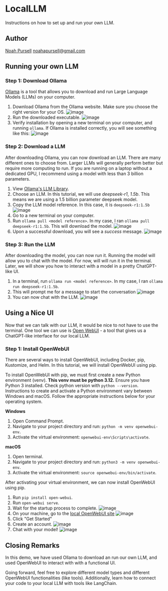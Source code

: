 # LocalLLM
Instructions on how to set up and run your own LLM.

## Author
[Noah Pursell](https://github.com/noahapursell)
[noahapursell@gmail.com](mailto:noahapursell@gmail.com)

## Running your own LLM

### Step 1: Download Ollama

[Ollama](https://ollama.com/) is a tool that allows you to download and run Large Language Models (LLMs) on your computer. 

1. Download Ollama from the Ollama website. Make sure you choose the right version for your OS.
  ![image](https://github.com/user-attachments/assets/e268bc9d-ac8d-4751-8d2c-a5af3a8310da)
2. Run the downloaded executable.
  ![image](https://github.com/user-attachments/assets/345480c3-84fd-4ef6-adfb-9f40a9b0d43b)
3. Verify installation by opening a new terminal on your computer, and running `ollama`. If Ollama is installed correctly, you will see something like this:
  ![image](https://github.com/user-attachments/assets/78ae1c81-429d-48ca-a1e2-d374ee004ebf)

### Step 2: Download a LLM

After downloading Ollama, you can now download an LLM. There are many different ones to choose from. Larger LLMs will generally perform better but require more computing to run. If you are running on a laptop without a dedicated GPU, I recommend using a model with less than 3 billion parameters. 

1. View [Ollama's LLM Library](https://ollama.com/library).
2. Choose an LLM. In this tutorial, we will use *deepseek-r1*, *1.5b*. This means we are using a 1.5 billion parameter deepseek model.
3. Copy the LLM model reference. In this case, it is `deepseek-r1:1.5b`
  ![image](https://github.com/user-attachments/assets/d58a4e58-1964-462e-aeec-f81c5df52579)
4. Go to a new terminal on your computer.
5. Run `ollama pull <model reference>`. In my case, I ran `ollama pull deepseek-r1:1.5b`. This will download the model.
  ![image](https://github.com/user-attachments/assets/b2b6d2e9-afe0-4173-a9c9-79e7dcce1f17)
6. Upon a successful download, you will see a *success* message.
  ![image](https://github.com/user-attachments/assets/ddc4ebb0-c628-40f3-acab-e97761861b16)

### Step 3: Run the LLM

After downloading the model, you can now run it. Running the model will allow you to chat with the model. For now, will will run it in the terminal. Later, we will show you how to interact with a model in a pretty ChatGPT-like UI.

1. In a terminal, run `ollama run <model reference>`. In my case, I ran `ollama run deepseek-r1:1.5b`.
2. This will prompt me for a message to start the conversation
  ![image](https://github.com/user-attachments/assets/e1e21e6e-f15d-47e0-873b-f5e8e6c09bd3)
3. You can now chat with the LLM.
  ![image](https://github.com/user-attachments/assets/f13d914c-223b-4808-8988-dfd57fb431e2)

## Using a Nice UI

Now that we can talk with our LLM, it would be nice to not have to use the terminal. One tool we can use is [Open WebUI](https://openwebui.com/) - a tool that gives us a ChatGPT-like interface for our local LLM. 

### Step 1: Install OpenWebUI

There are several ways to install OpenWebUI, including Docker, pip, Kustomize, and Helm. In this tutorial, we will install OpenWebUI using pip.

To install OpenWebUI with pip, we must first create a new Python environment (venv). **This venv must be python 3.12.** Ensure you have Python 3 installed. Check python version with `python --version`. Instructions to create and activate a Python environment vary between Windows and macOS. Follow the appropriate instructions below for your operating system.

**Windows**

1. Open Command Prompt.
2. Navigate to your project directory and run: `python -m venv openwebui-env`.
3. Activate the virtual environment: `openwebui-env\Scripts\activate`.

**macOS**

1. Open terminal.
2. Navigate to your project directory and run: `python3 -m venv openwebui-env`.
3. Activate the virtual environment: `source openwebui-env/bin/activate`.

After activating your virtual environment, we can now install OpenWebUI using pip.
1. Run `pip install open-webui`.
2. Run `open-webui serve`.
3. Wait for the startup process to complete.
  ![image](https://github.com/user-attachments/assets/04283b3a-0741-4494-b6a6-d0ee36cc5f31)
4. On your machine, go to the [local OpenWebUI site](http://localhost:8080/auth)
  ![image](https://github.com/user-attachments/assets/44e1e42d-7184-43fa-b3e5-40a9ca4a3d1e)
5. Click "Get Started"
6. Create an account.
  ![image](https://github.com/user-attachments/assets/5319febb-e29b-49cd-93ea-b84082cd003e)
7. Chat with your model!
  ![image](https://github.com/user-attachments/assets/7a4df0be-52e6-4ae0-addf-be79e53f71f7)

## Closing Remarks

In this demo, we have used Ollama to download an run our own LLM, and used OpenWebUI to interact with with a functional UI. 

Going forward, feel free to explore different model types and different OpenWebUI functionalities (like tools). Additionally, learn how to connect your code to your local LLM with tools like LangChain.






